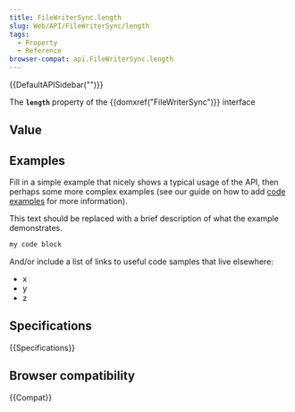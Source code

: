 ```yaml
---
title: FileWriterSync.length
slug: Web/API/FileWriterSync/length
tags:
  - Property
  - Reference
browser-compat: api.FileWriterSync.length
---
```

{{DefaultAPISidebar("")}}

The **`length`** property of the {{domxref("FileWriterSync")}} interface 

## Value



## Examples

Fill in a simple example that nicely shows a typical usage of the API, then perhaps some more complex examples (see our guide on how to add [code examples](/en-US/docs/MDN/Contribute/Structures/Code_examples) for more information).

This text should be replaced with a brief description of what the example demonstrates.

```js
my code block
```

And/or include a list of links to useful code samples that live elsewhere:

*   x
*   y
*   z

## Specifications

{{Specifications}}

## Browser compatibility

{{Compat}}


